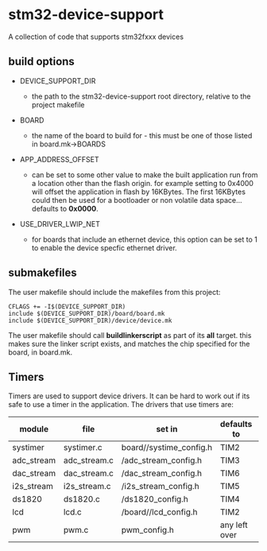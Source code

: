 stm32-device-support
====================

A collection of code that supports stm32fxxx devices

build options
------------------

 - DEVICE_SUPPORT_DIR
	 - the path to the stm32-device-support root directory, relative to the project makefile
 - BOARD
	 - the name of the board to build for - this must be one of those listed in board.mk->BOARDS
 - APP_ADDRESS_OFFSET		
 	- can be set to some other value to make the built application run from a location other than the flash origin. for example setting to 0x4000 will offset the application in flash by 16KBytes. The first 16KBytes could then be used for a bootloader or non volatile data space... defaults to **0x0000**.

 - USE_DRIVER_LWIP_NET
	 - for boards that include an ethernet device, this option can be set to 1 to enable the device specfic ethernet driver. 

submakefiles
-----------------

The user makefile should include the makefiles from this project:
```make
CFLAGS += -I$(DEVICE_SUPPORT_DIR)
include $(DEVICE_SUPPORT_DIR)/board/board.mk
include $(DEVICE_SUPPORT_DIR)/device/device.mk
```

The user makefile should call **buildlinkerscript** as part of its **all** target. this makes sure  the linker script exists, and matches the chip specified for the board, in board.mk.

Timers
------

Timers are used to support device drivers. It can be hard to work out if its safe to use a timer in the application. The drivers that use timers are:

|module	|file      |set in              |defaults to   |shared with|
|-------|----------|--------------------|--------------|-----------|
|systimer|systimer.c|board/<board>/systime_config.h|TIM2|lcd|
|adc_stream|adc_stream.c|<project>/adc_stream_config.h|TIM3||
|dac_stream|dac_stream.c|<project>/dac_stream_config.h|TIM6||
|i2s_stream|i2s_stream.c|<project>/i2s_stream_config.h|TIM5||
|ds1820|ds1820.c|<project>/ds1820_config.h|TIM4||
|lcd|lcd.c|<project>/board/<board>/lcd_config.h|TIM2|systimer|
|pwm|pwm.c|pwm_config.h|any left over||
